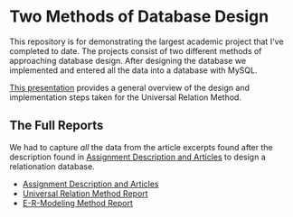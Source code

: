 # Two Methods of Database Design

This repository is for demonstrating the largest academic project that I've completed to date. The projects consist of two different methods of approaching database design. After designing the database we implemented and entered all the data into a database with MySQL. 

[This presentation](./assignment_2_presentation.pdf) provides a general overview of the design and implementation steps taken for the Universal Relation Method. 

## The Full Reports

We had to capture *all* the data from the article excerpts found after the description found in [Assignment Description and Articles](assignment_2_description.pdf) to design a relationation database.  
 
- [Assignment Description and Articles](assignment_2_description.pdf) 
- [Universal Relation Method Report](assignment_2_report.pdf)
- [E-R-Modeling Method Report](assignment_3_report.pdf)



 

